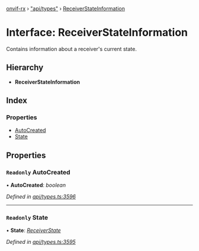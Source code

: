 [onvif-rx](../README.md) › ["api/types"](../modules/_api_types_.md) › [ReceiverStateInformation](_api_types_.receiverstateinformation.md)

# Interface: ReceiverStateInformation

Contains information about a receiver's current state.

## Hierarchy

* **ReceiverStateInformation**

## Index

### Properties

* [AutoCreated](_api_types_.receiverstateinformation.md#readonly-autocreated)
* [State](_api_types_.receiverstateinformation.md#readonly-state)

## Properties

### `Readonly` AutoCreated

• **AutoCreated**: *boolean*

*Defined in [api/types.ts:3596](https://github.com/patrickmichalina/onvif-rx/blob/3e9b152/src/api/types.ts#L3596)*

___

### `Readonly` State

• **State**: *[ReceiverState](../enums/_api_types_.receiverstate.md)*

*Defined in [api/types.ts:3595](https://github.com/patrickmichalina/onvif-rx/blob/3e9b152/src/api/types.ts#L3595)*

